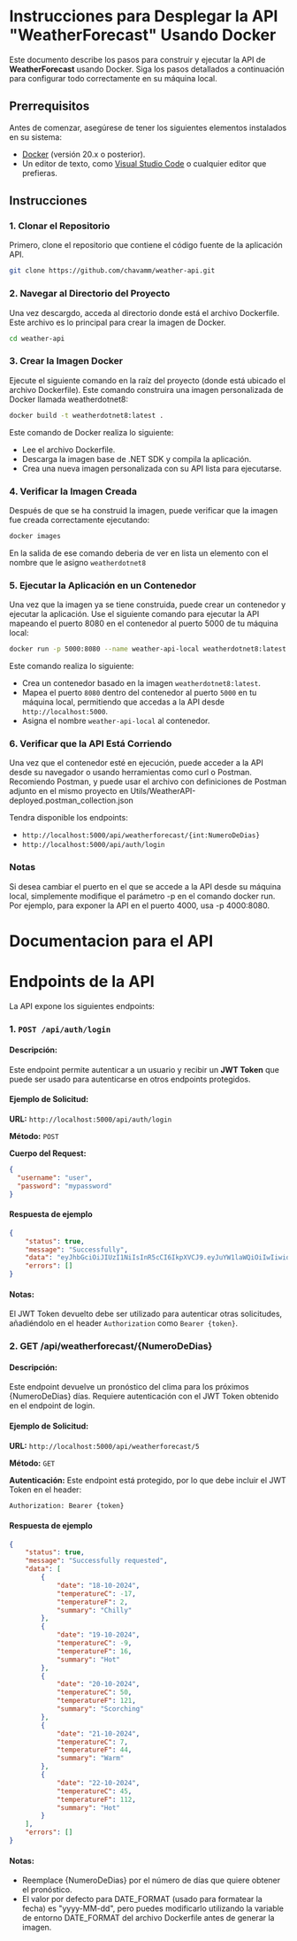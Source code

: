 # Instrucciones para Desplegar la API "WeatherForecast" Usando Docker

Este documento describe los pasos para construir y ejecutar la API de **WeatherForecast** usando Docker. Siga los pasos detallados a continuación para configurar todo correctamente en su máquina local.

## Prerrequisitos

Antes de comenzar, asegúrese de tener los siguientes elementos instalados en su sistema:

- [Docker](https://www.docker.com/get-started) (versión 20.x o posterior).
- Un editor de texto, como [Visual Studio Code](https://code.visualstudio.com/) o cualquier editor que prefieras.

## Instrucciones

### 1. Clonar el Repositorio

Primero, clone el repositorio que contiene el código fuente de la aplicación API.

```bash
git clone https://github.com/chavamm/weather-api.git
```
### 2. Navegar al Directorio del Proyecto

Una vez descargdo, acceda al directorio donde está el archivo Dockerfile. Este archivo es lo principal para crear la imagen de Docker.
```bash
cd weather-api
```
### 3. Crear la Imagen Docker
Ejecute el siguiente comando en la raíz del proyecto (donde está ubicado el archivo Dockerfile). Este comando construira una imagen personalizada de Docker llamada weatherdotnet8:

```bash
docker build -t weatherdotnet8:latest .
```
Este comando de Docker realiza lo siguiente:

- Lee el archivo Dockerfile.
- Descarga la imagen base de .NET SDK y compila la aplicación.
- Crea una nueva imagen personalizada con su API lista para ejecutarse.

### 4. Verificar la Imagen Creada
Después de que se ha construid la imagen, puede verificar que la imagen fue creada correctamente ejecutando:
```bash
docker images
```
En la salida de ese comando deberia de ver en lista un elemento con el nombre que le asigno `weatherdotnet8`

### 5. Ejecutar la Aplicación en un Contenedor
Una vez que la imagen ya se tiene construida, puede crear un contenedor y ejecutar la aplicación. Use el siguiente comando para ejecutar la API mapeando el puerto 8080 en el contenedor al puerto 5000 de tu máquina local:

```bash
docker run -p 5000:8080 --name weather-api-local weatherdotnet8:latest
```
Este comando realiza lo siguiente:

- Crea un contenedor basado en la imagen `weatherdotnet8:latest`.
- Mapea el puerto `8080` dentro del contenedor al puerto `5000` en tu máquina local, permitiendo que accedas a la API desde `http://localhost:5000`.
- Asigna el nombre `weather-api-local` al contenedor.

### 6. Verificar que la API Está Corriendo
Una vez que el contenedor esté en ejecución, puede acceder a la API desde su navegador o usando herramientas como curl o Postman.
Recomiendo Postman, y puede usar el archivo con definiciones de Postman adjunto en el mismo proyecto en Utils/WeatherAPI-deployed.postman_collection.json

Tendra disponible los endpoints:
- `http://localhost:5000/api/weatherforecast/{int:NumeroDeDias}`
- `http://localhost:5000/api/auth/login`


### Notas
Si desea cambiar el puerto en el que se accede a la API desde su máquina local, simplemente modifique el parámetro -p en el comando docker run. Por ejemplo, para exponer la API en el puerto 4000, usa -p 4000:8080.

# Documentacion para el API
# Endpoints de la API

La API expone los siguientes endpoints:

### 1. `POST /api/auth/login`

#### Descripción:
Este endpoint permite autenticar a un usuario y recibir un **JWT Token** que puede ser usado para autenticarse en otros endpoints protegidos.

#### Ejemplo de Solicitud:

**URL:** `http://localhost:5000/api/auth/login`

**Método:** `POST`

**Cuerpo del Request:**

```json
{
  "username": "user",
  "password": "mypassword"
}
```

#### Respuesta de ejemplo
```json
{
    "status": true,
    "message": "Successfully",
    "data": "eyJhbGciOiJIUzI1NiIsInR5cCI6IkpXVCJ9.eyJuYW1laWQiOiIwIiwidW5pcXVlX25hbWUiOiJ1c2VyIiwibmJmIjoxNzI5MjA1NTI1LCJleHAiOjE3MjkyMTI3MjUsImlhdCI6MTcyOTIwNTUyNSwiaXNzIjoiV2VhdGhlckFQSSIsImF1ZCI6IldlYXRoZXJBUElVc2VycyJ9.z5YxNkOa1YKtw92DYAqnxO7V-rWarKM4tZfv85kEjnA",
    "errors": []
}
```
#### Notas:
El JWT Token devuelto debe ser utilizado para autenticar otras solicitudes, añadiéndolo en el header `Authorization` como `Bearer {token}`.

### 2. GET /api/weatherforecast/{NumeroDeDias}
#### Descripción:
Este endpoint devuelve un pronóstico del clima para los próximos {NumeroDeDias} días. Requiere autenticación con el JWT Token obtenido en el endpoint de login.

#### Ejemplo de Solicitud:
**URL:** `http://localhost:5000/api/weatherforecast/5`

**Método:** `GET`

**Autenticación:** Este endpoint está protegido, por lo que debe incluir el JWT Token en el header:
```bash
Authorization: Bearer {token}
```

#### Respuesta de ejemplo
```json
{
    "status": true,
    "message": "Successfully requested",
    "data": [
        {
            "date": "18-10-2024",
            "temperatureC": -17,
            "temperatureF": 2,
            "summary": "Chilly"
        },
        {
            "date": "19-10-2024",
            "temperatureC": -9,
            "temperatureF": 16,
            "summary": "Hot"
        },
        {
            "date": "20-10-2024",
            "temperatureC": 50,
            "temperatureF": 121,
            "summary": "Scorching"
        },
        {
            "date": "21-10-2024",
            "temperatureC": 7,
            "temperatureF": 44,
            "summary": "Warm"
        },
        {
            "date": "22-10-2024",
            "temperatureC": 45,
            "temperatureF": 112,
            "summary": "Hot"
        }
    ],
    "errors": []
}
```

#### Notas:
- Reemplace {NumeroDeDias} por el número de días que quiere obtener el pronóstico.
- El valor por defecto para DATE_FORMAT (usado para formatear la fecha) es "yyyy-MM-dd", pero puedes modificarlo utilizando la variable de entorno DATE_FORMAT del archivo Dockerfile antes de generar la imagen.
